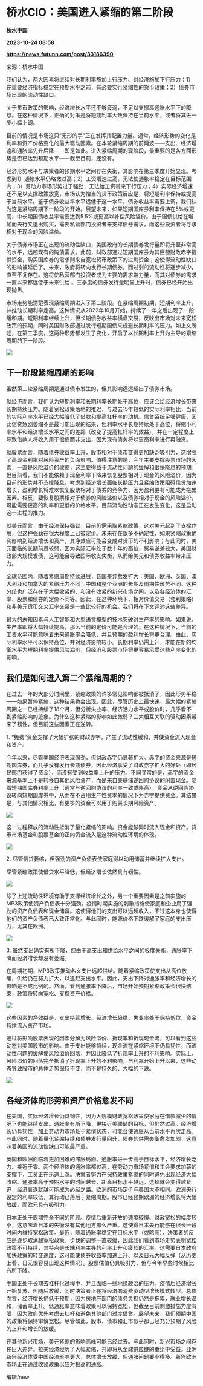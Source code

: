 # 桥水CIO：美国进入紧缩的第二阶段
**桥水中国**

**2023-10-24 08:58**

**https://news.futunn.com/post/33186390**

来源：桥水中国

我们认为，两大因素将继续对长期利率施加上行压力、对经济施加下行压力：1）在重要经济指标稳定在预期水平之前，有必要实行紧缩性的货币政策；2）债券市场出现的流动性缺口。

关于货币政策的影响，经济增长水平还不够疲弱，不足以支撑高通胀水平下的降息。在这种情况下，正确的对策是将短期利率大致保持在当前水平，或者将其进一步小幅上调。

目前的情况是市场这只“无形的手”正在发挥其配置力量。通常，经济形势的变化是利率和资产价格变化的最大驱动因素。在本轮紧缩周期的前两波——支出、经济增速和通胀率先升后降——即是如此。进入紧缩周期的现阶段，最重要的是各方面形势是否已达到预期水平——截至目前，还没有。

经济形势水平与决策者的预期水平之间存在失衡，其影响在第三季度开始显现。考虑到1）通胀水平仍略微过高；2）工资增速过高，无法使通胀率稳定在目标范围内；3）劳动力市场形势过于强劲，无法给工资带来下行压力；4）实际经济增速还不足以支撑政策放宽，市场认为恰当的货币政策反应是，将短期利率保持或提高于当前水平。鉴于债券收益率水平远低于这一水平，债券收益率需要上调，我们认为这是紧缩周期下一阶段的开始。展望未来，如果短期国库券利率保持在5%或更高，中长期国债收益率需要达到5.5%或更高以补偿风险溢价。由于国债供给在增加而央行又退出购买，需要私营部门投资者来支撑债券需求，而这些投资者将寻求相对于现金的风险溢价。

关于债券市场正在出现的流动性缺口，美国政府的长期债券发行量即将升至非常高的水平，远超现有的购债需求。此前，财政部通过短期国库券为其巨额财政赤字提供资金，购买国库券的需求则来自宽松货币政策下的过剩资金；这使得流动性缺口的影响被延后了。未来，政府将转向发行长期债券，而过剩的流动性将逐步减少，直至不复存在。这将使私营部门投资者成为主要的需求端力量，而其对债券的需求一直以来都远低于未来供给 。三季度的债券发行量明显上升时，债券已经开始出现抛售。

市场走势能清楚表现紧缩周期进入了第二阶段。在紧缩周期初期，短期利率上升，并推动长期利率走高。这种情况从2022年10月开始，持续了一年之后出现了一段缓和期。短期利率继续上升，但长期债券收益率横盘交易，反映出市场对未来宽松政策的预期，同时美国财政部通过发行短期国债来规避长期利率的压力。如上文所述，在第三季度，这两种形势都发生了变化，开启了以长期利率上升为主导的紧缩周期的下一阶段。

![](https://postimg.futunn.com/16981347564397716160142.png)

下一阶段紧缩周期的影响
-----------

虽然第二轮紧缩周期是通过债市发生的，但其影响远远超出了债券市场。

就经济而言，我们认为短期利率和长期利率长期处于高位，应该会给经济增长带来长期持续压力。随着宽松政策落地的推迟，与过去15年较低的实际利率相比，当前的实际利率水平已经大幅降低了借款和提高杠杆率的动机。信贷系统足够健康，因此信贷急剧萎缩不是最可能出现的结果，但利率水平长期持续处于高位，将缩小利率水平和经济增长水平之间的差距（改变了提高杠杆率的效益），并在一定程度上导致借款人将收入用于偿债而非支出，因为现有债务将以更高利率进行再融资。

就股票而言，随着债券收益率上升，股市相对于债市变得更加缺乏吸引力，这增强了高现金利率对风险资产的负面影响。值得注意的是，今年主要支撑股票市场的因素，一直是风险溢价的收缩，这主要得益于流动性问题的缓解和很快降息的预期。但目前看，我们不能依赖于现金利率下降来恢复股票相对于现金的风险溢价，因为目前的形势并不支撑降息。考虑到经济增长面临长期压力且紧缩政策阻碍信贷加速增长，盈利增长将难以恢复股票相对于债券的竞争力，因为盈利更有可能成为拖累因素。相反，要恢复股票相对于债券的风险溢价以及债券相对于现金的风险溢价，可能需要更高的利率和更低的价格水平。目前流动性动态正在发生变化，这是启动这一进程的推力。

就美元而言，由于经济保持强劲，目前仍需采取紧缩政策，这对美元起到了支撑作用，但这种强劲在很大程度上已被定价。未来存在很多不确定性，如果紧缩政策确实影响到经济增长和资产，其净效应可能会变成对货币的不利影响；与此同时，美元面临的长期前景较弱，因为实际汇率处于数十年的高位，贸易逆差较大，美国财政部大规模发债，这可能会导致国际收支失衡，从而给美元和债券收益率带来压力。

全球范围内，随着紧缩周期持续进展，各国差异愈发扩大：美国、欧洲、英国、澳大利亚和加拿大的紧缩压力不同；中国和整个亚洲的长期及周期性形势不同。这种分歧也广泛存在于大幅收紧的、和没有收紧的新兴市场之间，以及各经济体的汇率、股票和债券的定价不同等。因此，在这种环境下，相对价值交易（套利策略）和非美元货币交叉汇率交易是一些比较好的机会。我们将在下文详述这些差异。

最大的未知因素与人工智能和大型语言模型的技术突破对生产率的影响。如果说，生产率即将大幅持续提高，那么当前的定价可能是合理的。在这种情况下，当前的工资水平可能意味着未来通胀率会降低，并且预期的盈利增长将更合理。由此，实际利率水平可以保持高位、并对经济影响较小。长期利率仍需上升，才能在新的均衡水平为短期利率提供风险溢价，但经济和股票市场将更容易承受这些利率变化的影响。

我们是如何进入第二个紧缩周期的？
----------------

在过去一年的大部分时间里，紧缩政策的许多常见影响都被抵消了，因此形势平稳——如果暂停紧缩，这种结果也会出现。因此，尽管历史上最快速、最大幅的紧缩周期之一已经持续了18个月，但分析失业率、经济活力水平或股价时，几乎看不到紧缩影响的迹象。为什么这种紧缩的影响如此微弱？三大相互关联的驱动因素带来了韧性，但目前这些因素正在逆转。

1\. “免费”资金支撑了大幅扩张的财政赤字，产生了流动性缓和，并使资金流入现金和资产。

今年以来，尽管美国经济表现强劲，但财政赤字仍显著扩大。赤字的资金来源是短期国库券，而几乎没有发行长期债券，因此经济享受了财政赤字扩大的好处（即居民部门获得了资金），而没有受到收益率上升的压力。不同寻常的是，赤字的资金来源基本上不是转移自其他风险资产，而是来自美联储逆回购协议的闲置现金。随着短期国库券利率上升（通常与逆回购协议的利率一致或略高），资金从逆回购协议转向短期国库券中，从而在不占用生产性资本的情况下为赤字提供资金。其结果是，与其他情况相比，有更多的资金可以用于购买长期风险资产。

![](https://postimg.futunn.com/16981347565366091877133.png)

这一过程释放的流动性抵消了量化紧缩的影响。资金能够同时流入现金和资产。货币市场基金和股票基金的正向资金流入是这种流动性环境的体现。

![](https://postimg.futunn.com/1698134756433430723526.png)

2\. 尽管信贷萎缩，但强劲的资产负债表使家庭得以动用储蓄并继续扩大支出。

尽管紧缩政策使借贷水平降低，但经济增长依然具有韧性。

![](https://postimg.futunn.com/16981347564308140777075.png)

除了上述流动性环境有助于支撑经济增长之外，另一个重要因素是之前实施的MP3政策使资产负债表十分强劲。疫情时期实施的刺激措施使家庭和企业用了强劲的资产负债表和现金储备。这使得他们的支出可以远超收入，不过这本身也使得他们的资产负债表已大致正常化。与此同时，能源价格下跌缓解了家庭的支出压力，尤其在欧洲。

![](https://postimg.futunn.com/16981347564319225540169.png)

3\. 虽然支出确实有所下降，但由于高支出和供给水平之间的极度失衡，通胀率下降而经济增长却没有萎缩。

在周期初期，MP3政策推动名义支出远超供给。随着紧缩政策使支出从高位放缓，供给仍在努力扩大，以追赶支出水平。因此，支出下降对通胀率和经济增长的影响是不成比例的。然而，看到通胀率下降后，市场开始预期紧缩政策会很快结束，政策将转向宽松、支撑资产价格。

![](https://postimg.futunn.com/16981347564377021641823.png)

这些因素的净效益是，支出持续增长、经济增长趋稳、失业率处于保持低位、资金持续流入资产市场。

通过将影响股票表现的因素分解为风险溢价、折现率和折现现金流，可以看到这些动态对美国股市的影响。由于支出能够持续，现金流在紧缩环境下仍具韧性，而流动性问题的缓解使风险溢价回落，并因此降低了折现率上升的不利影响。实际上，风险溢价的回落完全抵消了折现率上升的不利影响。自利率开始上升以来，这些动态导致股市的总体走势保持不变，而不是持久的、大幅的下跌。

![](https://postimg.futunn.com/16981347564404582146569.png)

各经济体的形势和资产价格愈发不同
----------------

在美国，实际经济增长仍具韧性，因为大规模财政宽松政策使家庭在借款减少的情况下也能继续支出。通胀率有所下降，更接近美联储的目标，但仍然过高。经济增长仍具韧性，加上劳动力市场处于紧俏状态，可能会使通胀从当前水平再次走高。与此同时，随着量化紧缩持续和债券发行量回升，债券的供需失衡愈发加剧，这意味着美国的流动性缺口可能最严重。

英国和欧洲面临着更加困难的滞胀局面。通胀率进一步高于目标水平，经济增长乏力、接近于零。两个经济体的通胀率都过高，在劳动力市场紧俏和工会要求加薪的支撑下，工资正在迅速上涨。决策者努力在保持政策紧缩的同时避免出现经济大幅收缩。通胀率高于预期水平的时间越长、距离目标水平越远，选择就会变得越紧迫，经济衰退就越可能成为必经之路。欧洲的市场定价与美国大不相同。欧洲央行设定的利率较低，其行动已落后于紧缩周期。股市已经预期欧洲的经济增长将大幅放缓，而欧元具有吸引力。

日本正处于周期完全不同的阶段。疫情后重新开放的速度较慢、财政宽松的幅度较小，这意味着日本的失衡没有其他地方那么严重。这使得日本央行能够在很长一段时间内维持宽松政策。最近，随着通胀率稳定在目标水平（或略高），决策者的反应是逐步取消超宽松政策。步伐的调整一直较缓，因此我们看到市场走势表明宽松政策不可持续，其特点是长端利率主导的利率上升和疲软的汇率。这需要日本政府加快政策的转变速度，这可能使债券收益率加速上升、以及日元大幅反弹（从历史上看，日元很容易出现这种情况）。股票估值仍具吸引力，但与今年早些时候相比有所下降。

中国正处于长期去杠杆化过程中，并且面临一些地缘政治的压力。疫情后经济增长开始复苏、但随后放缓，同时决策者正在将经济向消费驱动型增长模式转型。总体而言，经济增长仍低于预期，因为房地产部门的债务负担仍然是拖累，就业增长温和，储蓄率上升。低通胀率意味着政策可以保持宽松，但截至目前刺激措施力度有限，因为政府优先考虑去杠杆和避免其他部门过度借贷。展望未来，我们预期中国的政策将保持审慎宽松。尽管如此，股市、债市和汇市似乎都已经充分预期了风险的上升和增长的放缓。

在其他新兴市场，美元紧缩的影响高峰可能已经过去。与此同时，新兴市场之间存在巨大差异。拉美经济经历了大幅紧缩，并即将从全球供应链的重组中受益。亚洲新兴经济体受中国经济影响更大，总体增长放缓、但通胀问题要小得多。新兴欧洲市场正在通过收紧政策以应对极高的通胀。

编辑/new
